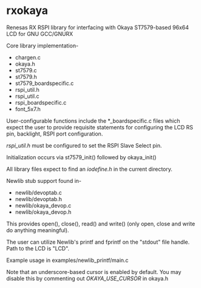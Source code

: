 rxokaya
=======

Renesas RX RSPI library for interfacing with Okaya ST7579-based 96x64 LCD for GNU GCC/GNURX

Core library implementation-
* chargen.c
* okaya.h
* st7579.c
* st7579.h
* st7579_boardspecific.c
* rspi_util.h
* rspi_util.c
* rspi_boardspecific.c
* font_5x7.h

User-configurable functions include the *_boardspecific.c files which expect the user to provide requisite statements for configuring the LCD RS pin, backlight, RSPI port configuration.

_rspi_util.h_ must be configured to set the RSPI Slave Select pin.

Initialization occurs via st7579_init() followed by okaya_init()

All library files expect to find an _iodefine.h_ in the current directory.

Newlib stub support found in-
* newlib/devoptab.c
* newlib/devoptab.h
* newlib/okaya_devop.c
* newlib/okaya_devop.h

This provides open(), close(), read() and write() (only open, close and write do anything meaningful).

The user can utilize Newlib's printf and fprintf on the "stdout" file handle.  Path to the LCD is "LCD".

Example usage in examples/newlib_printf/main.c

Note that an underscore-based cursor is enabled by default.  You may disable this by commenting out _OKAYA_USE_CURSOR_ in okaya.h
